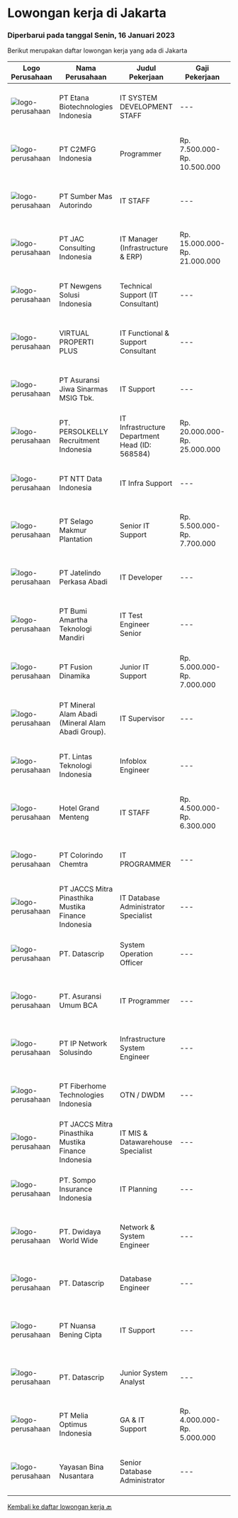 
  # Lowongan kerja di Jakarta

  ### Diperbarui pada tanggal Senin, 16 Januari 2023

  Berikut merupakan daftar lowongan kerja yang ada di Jakarta

  |Logo Perusahaan | Nama Perusahaan | Judul Pekerjaan | Gaji Pekerjaan | Lokasi | Deskripsi | Tanggal diunggah | Pranala |
  | -------------- | --------------- | --------------- | --------- | --------- | -------------- | ------- | ----------- |
  |![logo-perusahaan](https://image-service-cdn.seek.com.au/91fd7462a7315ebda85f283de07d10daf419a18c/ee4dce1061f3f616224767ad58cb2fc751b8d2dc)|PT Etana Biotechnologies Indonesia|IT SYSTEM DEVELOPMENT STAFF|---|Jakarta Timur|Create an application based on user requests Monitor systems and running applications Develop the application if it need improvements Preparing...|Sabtu, 14 Januari 2023|https://www.jobstreet.co.id/id/job/it-system-development-staff-4170326?token=0~341ce08c-b69a-4dd8-affa-eb9103383600&sectionRank=1&jobId=jobstreet-id-job-4170326|
|![logo-perusahaan](https://image-service-cdn.seek.com.au/b48781832dd4f4bf5b2166c5b1d4246f58f9126d/ee4dce1061f3f616224767ad58cb2fc751b8d2dc)|PT C2MFG Indonesia|Programmer|Rp. 7.500.000-Rp. 10.500.000|Jakarta Raya|Job Description: Programming Coordinate with System Analyst to develop/customize ERP system Making Report to Director Qualification: D3 or S1 Degree...|Minggu, 15 Januari 2023|https://www.jobstreet.co.id/id/job/programmer-4169697?token=0~341ce08c-b69a-4dd8-affa-eb9103383600&sectionRank=2&jobId=jobstreet-id-job-4169697|
|![logo-perusahaan](https://image-service-cdn.seek.com.au/a749a2cc280c444a6c44343fa5fa6b069a995828/ee4dce1061f3f616224767ad58cb2fc751b8d2dc)|PT Sumber Mas Autorindo|IT STAFF|---|Jakarta Timur|Max. 30 years Old D3/S1 informatics engineering / informatics systems GPA min 3.00 Min 1 Year experience as IT staff Experienced in creating websites...|Minggu, 15 Januari 2023|https://www.jobstreet.co.id/id/job/it-staff-4183345?token=0~341ce08c-b69a-4dd8-affa-eb9103383600&sectionRank=3&jobId=jobstreet-id-job-4183345|
|![logo-perusahaan](https://image-service-cdn.seek.com.au/50fedf91f7fd688dcd9995a9d57073ea96a5a8cf/ee4dce1061f3f616224767ad58cb2fc751b8d2dc)|PT JAC Consulting Indonesia|IT Manager (Infrastructure & ERP)|Rp. 15.000.000-Rp. 21.000.000|Jakarta Raya|Requirements: Bachelor's degree in Computer Science or other related degree Min 5 years' experience as IT Manager and leading subordinates Able to...|Senin, 16 Januari 2023|https://www.jobstreet.co.id/id/job/it-manager-infrastructure-erp-4183423?token=0~341ce08c-b69a-4dd8-affa-eb9103383600&sectionRank=4&jobId=jobstreet-id-job-4183423|
|![logo-perusahaan](https://image-service-cdn.seek.com.au/4fdb2d341052bc961eaa790e868fab3dab2c58ce/ee4dce1061f3f616224767ad58cb2fc751b8d2dc)|PT Newgens Solusi Indonesia|Technical Support (IT Consultant)|---|Jakarta Raya|Technical Consultant (IT Consultant) Description This position is in the exciting area of financial services / banking industry.The Technical...|Minggu, 15 Januari 2023|https://www.jobstreet.co.id/id/job/technical-support-it-consultant-4182040?token=0~341ce08c-b69a-4dd8-affa-eb9103383600&sectionRank=5&jobId=jobstreet-id-job-4182040|
|![logo-perusahaan](https://image-service-cdn.seek.com.au/89c8dff8685232d9e877722da86a2b4dd178b93d/ee4dce1061f3f616224767ad58cb2fc751b8d2dc)|VIRTUAL PROPERTI PLUS|IT Functional & Support Consultant|---|Jakarta Raya|PT Virtual Data Plus, We are a fast growing IT Company specialising in the Property Industry Software Solution. Through out the years we have grown to...|Minggu, 15 Januari 2023|https://www.jobstreet.co.id/id/job/it-functional-support-consultant-4171113?token=0~341ce08c-b69a-4dd8-affa-eb9103383600&sectionRank=6&jobId=jobstreet-id-job-4171113|
|![logo-perusahaan](https://image-service-cdn.seek.com.au/60cc9f069af066d8cabbff5978bed6902a86296e/ee4dce1061f3f616224767ad58cb2fc751b8d2dc)|PT Asuransi Jiwa Sinarmas MSIG Tbk.|IT Support|---|Jakarta Selatan|IT Supports are responsible for overseeing the daily performance of computer systems and answer user inquiries regarding computer software or hardware...|Jumat, 13 Januari 2023|https://www.jobstreet.co.id/id/job/it-support-4182670?token=0~341ce08c-b69a-4dd8-affa-eb9103383600&sectionRank=7&jobId=jobstreet-id-job-4182670|
|![logo-perusahaan](https://image-service-cdn.seek.com.au/a778cc2d537d275f0abc3d64068f14c4c640057e/ee4dce1061f3f616224767ad58cb2fc751b8d2dc)|PT. PERSOLKELLY Recruitment Indonesia|IT Infrastructure Department Head (ID: 568584)|Rp. 20.000.000-Rp. 25.000.000|Jakarta Raya|Job Responsibilities: Plan, coordinate, develop and ensure all IT network security infrastructure project (non-Business as Usual) activities run in...|Minggu, 15 Januari 2023|https://www.jobstreet.co.id/id/job/it-infrastructure-department-head-id%3A-568584-4183332?token=0~341ce08c-b69a-4dd8-affa-eb9103383600&sectionRank=8&jobId=jobstreet-id-job-4183332|
|![logo-perusahaan](https://image-service-cdn.seek.com.au/5c07f6241f19f0664e51c3542e05aead1ea7cc15/ee4dce1061f3f616224767ad58cb2fc751b8d2dc)|PT NTT Data Indonesia|IT Infra Support|---|Jakarta Selatan|NTT is a leading global IT solutions and services organisation that brings together people, data and things to create a better and more sustainable...|Jumat, 13 Januari 2023|https://www.jobstreet.co.id/id/job/it-infra-support-4182048?token=0~341ce08c-b69a-4dd8-affa-eb9103383600&sectionRank=9&jobId=jobstreet-id-job-4182048|
|![logo-perusahaan](https://image-service-cdn.seek.com.au/38dda142188141360f81c924b5c906818008b897/ee4dce1061f3f616224767ad58cb2fc751b8d2dc)|PT Selago Makmur Plantation|Senior IT Support|Rp. 5.500.000-Rp. 7.700.000|Jakarta Barat|Tugas : Monitor Server dan Jaringan Perusahaan Membuat konsep dan design untuk pengembangan IT dan Perusahaan Melakukan trouble shooting untuk semua...|Jumat, 13 Januari 2023|https://www.jobstreet.co.id/id/job/senior-it-support-4182263?token=0~341ce08c-b69a-4dd8-affa-eb9103383600&sectionRank=10&jobId=jobstreet-id-job-4182263|
|![logo-perusahaan](https://image-service-cdn.seek.com.au/66c711193b810a4a9d947f80daa80d47fa733a1c/ee4dce1061f3f616224767ad58cb2fc751b8d2dc)|PT Jatelindo Perkasa Abadi|IT Developer|---|Jakarta Selatan|Pendidikan Min. S1 TI/SI, Fresh Grad silakan join Memiliki pengalaman kerja Min. 2 tahun sebagai Backend Developer (Middle Dev) Memiliki pemahaman...|Minggu, 15 Januari 2023|https://www.jobstreet.co.id/id/job/it-developer-4172448?token=0~341ce08c-b69a-4dd8-affa-eb9103383600&sectionRank=11&jobId=jobstreet-id-job-4172448|
|![logo-perusahaan](https://image-service-cdn.seek.com.au/3f8501eb9d791012bb592c57fc8065efc5d6ea2a/ee4dce1061f3f616224767ad58cb2fc751b8d2dc)|PT Bumi Amartha Teknologi Mandiri|IT Test Engineer Senior|---|Jakarta Raya|Job Requirements: At least 3 year's experience as a Quality Assurance Tester Manual Coordinate with related Business Units/Users in making UAT/System...|Sabtu, 14 Januari 2023|https://www.jobstreet.co.id/id/job/it-test-engineer-senior-4170320?token=0~341ce08c-b69a-4dd8-affa-eb9103383600&sectionRank=12&jobId=jobstreet-id-job-4170320|
|![logo-perusahaan](https://image-service-cdn.seek.com.au/005d8f00b7b9c9649daeb45219ba221d8c2188ea/ee4dce1061f3f616224767ad58cb2fc751b8d2dc)|PT Fusion Dinamika|Junior IT Support|Rp. 5.000.000-Rp. 7.000.000|Jakarta Barat|We are looking for technically skilled candidates with excellent interpersonal skills for the technical support position. Technical support officers...|Jumat, 13 Januari 2023|https://www.jobstreet.co.id/id/job/junior-it-support-4181340?token=0~341ce08c-b69a-4dd8-affa-eb9103383600&sectionRank=13&jobId=jobstreet-id-job-4181340|
|![logo-perusahaan](https://image-service-cdn.seek.com.au/a9f04a0ff45023287947221752a50c111b07cb22/ee4dce1061f3f616224767ad58cb2fc751b8d2dc)|PT Mineral Alam Abadi (Mineral Alam Abadi Group).|IT Supervisor|---|Jakarta Barat|Job Description:1. Troubleshoot and resolve technical problems or issues related to computer software and systems. 2. Analyze, recommend, and...|Jumat, 13 Januari 2023|https://www.jobstreet.co.id/id/job/it-supervisor-4182385?token=0~341ce08c-b69a-4dd8-affa-eb9103383600&sectionRank=14&jobId=jobstreet-id-job-4182385|
|![logo-perusahaan](https://image-service-cdn.seek.com.au/5c6ccdc29f4e281af508ecd56e5a2231541b9291/ee4dce1061f3f616224767ad58cb2fc751b8d2dc)|PT. Lintas Teknologi Indonesia|Infoblox Engineer|---|Jakarta Selatan|Job Description: Provide remote technical support and advocate of customer requests or issues by research, diagnose, troubleshoot, and identify...|Sabtu, 14 Januari 2023|https://www.jobstreet.co.id/id/job/infoblox-engineer-4161890?token=0~341ce08c-b69a-4dd8-affa-eb9103383600&sectionRank=15&jobId=jobstreet-id-job-4161890|
|![logo-perusahaan](https://image-service-cdn.seek.com.au/a306e851e7dba78f7652ecb74470bd8ad9b9f95c/ee4dce1061f3f616224767ad58cb2fc751b8d2dc)|Hotel Grand Menteng|IT STAFF|Rp. 4.500.000-Rp. 6.300.000|Jakarta Pusat|Persyaratan : Lulusan Ilmu Komputer (D3/ S1) Usia max 40 Tahun Menguasai Ilmu Komputer (PC &amp; Jaringan) Siap bekerja dengan sistem shift...|Jumat, 13 Januari 2023|https://www.jobstreet.co.id/id/job/it-staff-4181659?token=0~341ce08c-b69a-4dd8-affa-eb9103383600&sectionRank=16&jobId=jobstreet-id-job-4181659|
|![logo-perusahaan](https://image-service-cdn.seek.com.au/dc43ff3f06a0c67500ad983dbbee8e974fa50b6e/ee4dce1061f3f616224767ad58cb2fc751b8d2dc)|PT Colorindo Chemtra|IT PROGRAMMER|---|Jakarta Raya|Memberikan bimbingan, arahan, dan pelatihan kepada pengguna yang berkaitan dengan software. Melakukan pembuatan software, mengimplementasi, dan...|Minggu, 15 Januari 2023|https://www.jobstreet.co.id/id/job/it-programmer-4171049?token=0~341ce08c-b69a-4dd8-affa-eb9103383600&sectionRank=17&jobId=jobstreet-id-job-4171049|
|![logo-perusahaan](https://image-service-cdn.seek.com.au/e05f949e5ee661a49f6acf8cbb0efe0aae6df298/ee4dce1061f3f616224767ad58cb2fc751b8d2dc)|PT JACCS Mitra Pinasthika Mustika Finance Indonesia|IT Database Administrator Specialist|---|Jakarta Raya|Candidate must possess at least a Bachelor's Degree, Information Technology or Information System Minimum 2 year experience in the same field,...|Sabtu, 14 Januari 2023|https://www.jobstreet.co.id/id/job/it-database-administrator-specialist-4162612?token=0~341ce08c-b69a-4dd8-affa-eb9103383600&sectionRank=18&jobId=jobstreet-id-job-4162612|
|![logo-perusahaan](https://image-service-cdn.seek.com.au/4ad2ce3d10159bc989abf48a6e77892b4a467bd7/ee4dce1061f3f616224767ad58cb2fc751b8d2dc)|PT. Datascrip|System Operation Officer|---|Jakarta Pusat|Tugas dan Tanggung Jawab:   Memelihara ERP dan aplikasi internal yang digunakan oleh perusahaan Memberikan support dan melakukan analisa terhadap...|Senin, 16 Januari 2023|https://www.jobstreet.co.id/id/job/system-operation-officer-4183477?token=0~341ce08c-b69a-4dd8-affa-eb9103383600&sectionRank=19&jobId=jobstreet-id-job-4183477|
|![logo-perusahaan](https://image-service-cdn.seek.com.au/eb36b65f30c705b2ed3e45bf64681144e587aeed/ee4dce1061f3f616224767ad58cb2fc751b8d2dc)|PT. Asuransi Umum BCA|IT Programmer|---|Jakarta Pusat|Minimal Pendidikan S1 Teknik Informatika (IPK minimal 3.00) Freshgraduate/ Berpengalaman dengan minimal 1 tahun di bidang Programming Memahami...|Minggu, 15 Januari 2023|https://www.jobstreet.co.id/id/job/it-programmer-4171666?token=0~341ce08c-b69a-4dd8-affa-eb9103383600&sectionRank=20&jobId=jobstreet-id-job-4171666|
|![logo-perusahaan](https://image-service-cdn.seek.com.au/9f5073c5611a87f9fcf48a3de976caf49978ab7e/ee4dce1061f3f616224767ad58cb2fc751b8d2dc)|PT IP Network Solusindo|Infrastructure System Engineer|---|Jakarta Pusat|Job Description: Responsible for the design, deployment, installation, configuration, maintenance, and day-to-day operations of server/storage/backup...|Senin, 16 Januari 2023|https://www.jobstreet.co.id/id/job/infrastructure-system-engineer-4183514?token=0~341ce08c-b69a-4dd8-affa-eb9103383600&sectionRank=21&jobId=jobstreet-id-job-4183514|
|![logo-perusahaan](https://image-service-cdn.seek.com.au/75a0e137cbbbb6119c508c6dc1464d0ff9ef547b/ee4dce1061f3f616224767ad58cb2fc751b8d2dc)|PT Fiberhome Technologies Indonesia|OTN / DWDM|---|Jakarta Raya|Job Responsibility1. Responsible for DWDM/OTN Equipment installtion,commissioning,integration.2. Responsible for Quality control during DWDM/OTN...|Minggu, 15 Januari 2023|https://www.jobstreet.co.id/id/job/otn-dwdm-4171195?token=0~341ce08c-b69a-4dd8-affa-eb9103383600&sectionRank=22&jobId=jobstreet-id-job-4171195|
|![logo-perusahaan](https://image-service-cdn.seek.com.au/e05f949e5ee661a49f6acf8cbb0efe0aae6df298/ee4dce1061f3f616224767ad58cb2fc751b8d2dc)|PT JACCS Mitra Pinasthika Mustika Finance Indonesia|IT MIS & Datawarehouse Specialist|---|Jakarta Raya|Job Description:  Maintenance and development of reports and business intelligence dashboards Analyzing data accuracy and data validity Ensuring...|Sabtu, 14 Januari 2023|https://www.jobstreet.co.id/id/job/it-mis-datawarehouse-specialist-4161945?token=0~341ce08c-b69a-4dd8-affa-eb9103383600&sectionRank=23&jobId=jobstreet-id-job-4161945|
|![logo-perusahaan](https://image-service-cdn.seek.com.au/0357bd7451e331ad941b194197235042c6a0db80/ee4dce1061f3f616224767ad58cb2fc751b8d2dc)|PT. Sompo Insurance Indonesia|IT Planning|---|Jakarta Selatan|Job Description:IT Planning:    Arranging business request clarifications &amp; gathering information to gain an in-depth understanding of critical...|Jumat, 13 Januari 2023|https://www.jobstreet.co.id/id/job/it-planning-4181975?token=0~341ce08c-b69a-4dd8-affa-eb9103383600&sectionRank=24&jobId=jobstreet-id-job-4181975|
|![logo-perusahaan](https://image-service-cdn.seek.com.au/9be56c9d83435a9153c0191cdf45584c9ba40093/ee4dce1061f3f616224767ad58cb2fc751b8d2dc)|PT. Dwidaya World Wide|Network & System Engineer|---|Jakarta Raya|Tugas &amp; Tanggung Jawab: Bertanggung jawab melakukan pembangunan dan operasional terkait dengan jaringan, server dan system. Melakukan kegiatan...|Jumat, 13 Januari 2023|https://www.jobstreet.co.id/id/job/network-system-engineer-4182183?token=0~341ce08c-b69a-4dd8-affa-eb9103383600&sectionRank=25&jobId=jobstreet-id-job-4182183|
|![logo-perusahaan](https://image-service-cdn.seek.com.au/4ad2ce3d10159bc989abf48a6e77892b4a467bd7/ee4dce1061f3f616224767ad58cb2fc751b8d2dc)|PT. Datascrip|Database Engineer|---|Jakarta Pusat|Tugas dan Tanggung Jawab:   Melakukan instalasi, konfigurasi, pemeliharaan dan monitoring database, termasuk server windows dan storage Melakukan...|Senin, 16 Januari 2023|https://www.jobstreet.co.id/id/job/database-engineer-4183485?token=0~341ce08c-b69a-4dd8-affa-eb9103383600&sectionRank=26&jobId=jobstreet-id-job-4183485|
|![logo-perusahaan](https://image-service-cdn.seek.com.au/010d9808673866ec29baf50186b1d604285ff8b7/ee4dce1061f3f616224767ad58cb2fc751b8d2dc)|PT Nuansa Bening Cipta|IT Support|---|Jakarta Raya|Kualifikasi : Usia minimal 20 tahun Pendidikan minimal D3/S1 Teknik Informatika/Teknik Komputer/Manajemen Informatika/Teknik Elektro/Sistem...|Kamis, 12 Januari 2023|https://www.jobstreet.co.id/id/job/it-support-4180159?token=0~341ce08c-b69a-4dd8-affa-eb9103383600&sectionRank=27&jobId=jobstreet-id-job-4180159|
|![logo-perusahaan](https://image-service-cdn.seek.com.au/4ad2ce3d10159bc989abf48a6e77892b4a467bd7/ee4dce1061f3f616224767ad58cb2fc751b8d2dc)|PT. Datascrip|Junior System Analyst|---|Jakarta Pusat|Tugas dan tanggung jawab: Membuat design flow system atau aplikasi baik flowchart, use case, DFD (Design System &amp; Database) Membuat dokumentasi...|Senin, 16 Januari 2023|https://www.jobstreet.co.id/id/job/junior-system-analyst-4183467?token=0~341ce08c-b69a-4dd8-affa-eb9103383600&sectionRank=28&jobId=jobstreet-id-job-4183467|
|![logo-perusahaan](https://image-service-cdn.seek.com.au/9ab82a6fc52dea52a9c106c2b7437dde7b3d770a/ee4dce1061f3f616224767ad58cb2fc751b8d2dc)|PT Melia Optimus Indonesia|GA & IT Support|Rp. 4.000.000-Rp. 5.000.000|Jakarta Raya|GA &amp; IT SupportJob Requirements:1. Pendidikan minimal SMK/ D3/ S1 Teknik Komputer.2. Menguasai komputer dan internet.3. Pengalaman sebegai General...|Kamis, 12 Januari 2023|https://www.jobstreet.co.id/id/job/ga-it-support-4180540?token=0~341ce08c-b69a-4dd8-affa-eb9103383600&sectionRank=29&jobId=jobstreet-id-job-4180540|
|![logo-perusahaan](https://image-service-cdn.seek.com.au/299dad8efc22bd883e751be779b1e6f409671577/ee4dce1061f3f616224767ad58cb2fc751b8d2dc)|Yayasan Bina Nusantara|Senior Database Administrator|---|Jakarta Barat|Job Descriptions: Create database &amp; system activity planning, monitoring and evaluation for all BINUS Business Unit/Division. Responsible for...|Minggu, 15 Januari 2023|https://www.jobstreet.co.id/id/job/senior-database-administrator-4171796?token=0~341ce08c-b69a-4dd8-affa-eb9103383600&sectionRank=30&jobId=jobstreet-id-job-4171796|


  [Kembali ke daftar lowongan kerja 🔙](../README.md#daftar-lowongan-kerja)
  